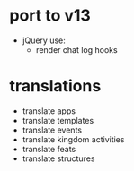 # port to v13
* jQuery use:
  * render chat log hooks

# translations
* translate apps
* translate templates
* translate events
* translate kingdom activities
* translate feats
* translate structures